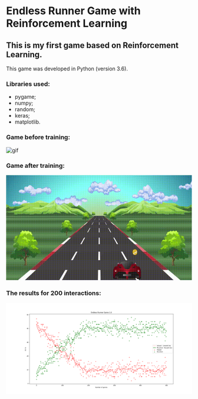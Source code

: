 # Endless Runner Game with Reinforcement Learning

## This is my first game based on Reinforcement Learning.

This game was developed in Python (version 3.6).

### Libraries used:
  * pygame;
  * numpy;
  * random;
  * keras;
  * matplotlib.

### Game before training:
![gif](https://github.com/eberlawrence/EndlessRunnerGame/blob/master/images/video1.gif)

### Game after training:
![gif](https://github.com/eberlawrence/EndlessRunnerGame/blob/master/images/video2.gif)

### The results for 200 interactions:
![Results](https://github.com/eberlawrence/EndlessRunnerGame/blob/master/images/FinalFig.png)
